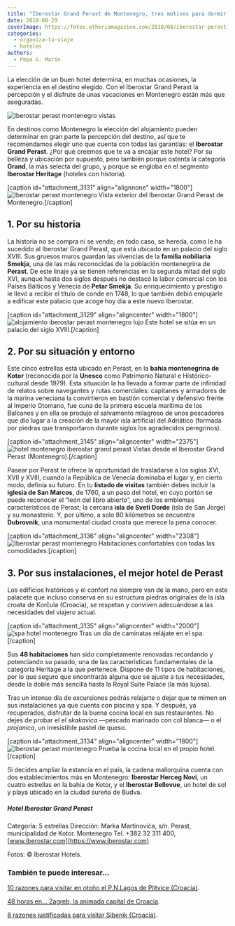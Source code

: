 ```yaml
---
title: "Iberostar Grand Perast de Montenegro, tres motivos para dormir en este hotel"
date: 2018-08-29
coverImage: https://fotos.etheriamagazine.com/2018/08/iberostar-perast-montenegro-hotel.jpg
categories: 
  - organiza-tu-viaje
  - hoteles
authors: 
  - Pepa G. Marín
---
```


La elección de un buen hotel determina, en muchas ocasiones, la experiencia en el destino elegido. Con el Iberostar Grand Perast la percepción y el disfrute de unas vacaciones en Montenegro están más que aseguradas.

![Iberostar perast montenegro vistas](https://fotos.etheriamagazine.com/2018/08/iberostar-perast-montenegro-restaurante-1024x658.jpg "Desayuno con vistas en el Iberostar Grand Perast.")

En destinos como Montenegro la elección del alojamiento pueden determinar en gran parte 
la percepción del destino, así que te recomendamos elegir uno que cuenta con todas las 
garantías: el **Iberostar Grand Perast**. ¿Por qué creemos que te va a encajar este 
hotel? Por su belleza y ubicación por supuesto, pero también porque ostenta la categoría 
**Grand**, la más selecta del grupo, y porque se engloba en el segmento **Iberostar 
Heritage** (hoteles con historia). 

\[caption id="attachment\_3131" align="alignnone" width="1800"\]![Iberostar perast montenegro](https://fotos.etheriamagazine.com/2018/08/iberostar-perast-montenegro-hotel.jpg "Vista general del Iberostar Perast de Montenegro.") Vista exterior del Iberostar Grand Perast de Montenegro.\[/caption\]

## 1\. Por su historia 

La historia no se compra ni se vende; en todo caso, se hereda, como le ha sucedido al 
Iberostar Grand Perast, que está ubicado en un palacio del siglo XVIII. Sus gruesos 
muros guardan las vivencias de la **familia nobiliaria Smekja**, una de las más 
reconocidas de la población montenegrina de **Perast**. De este linaje ya se tienen 
referencias en la segunda mitad del siglo XVI, aunque hasta dos siglos después no 
destacó la labor comercial con los Países Bálticos y Venecia de **Petar Smekja**. Su 
enriquecimiento y prestigio le llevó a recibir el título de conde en 1748, lo que 
también debió empujarle a edificar este palacio que acoge hoy día a este nuevo 
Iberostar. 

\[caption id="attachment\_3129" align="aligncenter" width="1800"\]![alojamiento iberostar perast montenegro lujo](https://fotos.etheriamagazine.com/2018/08/iberostar-montenegro-perast-palacio.jpg "El Iberostar Grand Perast se sitúa en un palacio del siglo XVIII.") Este hotel se sitúa en un palacio del siglo XVIII.\[/caption\]

## 2\. Por su situación y entorno

Este cinco estrellas está ubicado en Perast, en la **bahía montenegrina de Kotor** 
(reconocida por la **Unesco** como Patrimonio Natural e Histórico-cultural desde 1979). 
Esta situación la ha llevado a formar parte de infinidad de relatos sobre navegantes y 
rutas comerciales: capitanes y armadores de la marina veneciana la convirtieron en 
bastión comercial y defensivo frente al Imperio Otomano, fue cuna de la primera escuela 
marítima de los Balcanes y en ella se produjo el salvamento milagroso de unos pescadores 
que dio lugar a la creación de la mayor isla artificial del Adriático (formada por 
piedras que transportaron durante siglos los agradecidos peregrinos). 

\[caption id="attachment\_3145" align="aligncenter" width="2375"\]![hotel montenegro iberostar grand perast](https://fotos.etheriamagazine.com/2018/08/iberostar-perast-hotel-montenegro-vistas.jpg) Vistas desde el Iberostar Grand Perast (Montenegro).\[/caption\]

Pasear por Perast te ofrece la oportunidad de trasladarse a los siglos XVI, XVII y 
XVIII, cuando la República de Venecia dominaba el lugar y, en cierto modo, definía su 
futuro. En tu **listado de visitas** también debes incluir la **iglesia de San Marcos**, 
de 1760, a un paso del hotel, en cuyo portón se puede reconocer el “león del libro 
abierto”, uno de los emblemas característicos de Perast; la cercana **isla de Sveti 
Dorde** (isla de San Jorge) y su monasterio. Y, por último, a solo 80 kilómetros se 
encuentra **Dubrovnik**, una monumental ciudad croata que merece la pena conocer. 

\[caption id="attachment\_3136" align="aligncenter" width="2308"\]![Iberostar perast montenegro](https://fotos.etheriamagazine.com/2018/08/iberostar-suite-royal-montenegro.jpg "Habitaciones de lujo en el Iberostar Grand Perast de Montenegro") Habitaciones confortables con todas las comodidades.\[/caption\]

## 3\. Por sus instalaciones, el mejor hotel de Perast

Los edificios históricos y el confort no siempre van de la mano, pero en este palacete 
que incluso conserva en su estructura piedras originales de la isla croata de Korčula 
(Croacia), se respetan y conviven adecuándose a las necesidades del viajero actual. 

\[caption id="attachment\_3135" align="aligncenter" width="2000"\]![spa hotel montenegro](https://fotos.etheriamagazine.com/2018/08/iberostar-perast-spa-montenegro.jpg "El Iberostar Grand Perast cuenta con spa") Tras un día de caminatas relájate en el spa.\[/caption\]

Sus **48 habitaciones** han sido completamente renovadas recordando y potenciando su 
pasado, una de las características fundamentales de la categoría Heritage a la que 
pertenece. Dispone de 11 tipos de habitaciones, por lo que seguro que encontrarás alguna 
que se ajuste a tus necesidades, desde la doble más sencilla hasta la Royal Suite Palace 
(la más lujosa). 

Tras un intenso día de excursiones podrás relajarte o dejar que te mimen en sus 
instalaciones ya que cuenta con piscina y spa. Y después, ya recuperados, disfrutar de 
la buena cocina local en sus restaurantes. No dejes de probar el el _skakavica_ —pescado 
marinado con col blanca— o el _projanica_, un irresistible pastel de queso. 

\[caption id="attachment\_3134" align="aligncenter" width="1800"\]![Iberostar perast montenegro](https://fotos.etheriamagazine.com/2018/08/iberostar-perast-restaurante-montenegro.jpg "La gastronomía también tiene su lugar en el Iberostar Grand Perast de Montenegro") Prueba la cocina local en el propio hotel.\[/caption\]

Si decides ampliar la estancia en el país, la cadena mallorquina cuenta con dos 
establecimientos más en Montenegro: **Iberostar Herceg Novi**, un cuatro estrellas en la 
bahía de Kotor, y el **Iberostar Bellevue**, un hotel de sol y playa ubicado en la 
ciudad sureña de Budva. 

##### Hotel Iberostar Grand Perast

Categoría: 5 estrellas Dirección: Marka Martinovića, s/n. Perast, municipalidad de 
Kotor. Montenegro Tel. +382 32 311 400, [www.iberostar.com](https://www.iberostar.com) 

Fotos: © Iberostar Hotels. 

### También te puede interesar...

[10 razones para visitar en otoño el P.N.Lagos de Plitvice 
(Croacia)](https://etheriamagazine.com/2018/10/05/10-razones-para-visitar-el-p-n-lagos-de-plitvice-croacia/). 

[48 horas en… Zagreb, la animada capital de 
Croacia](https://etheriamagazine.com/2020/04/24/que-ver-hacer-en-2-3-dias-zagreb-croacia/). 

[8 razones justificadas para visitar Sibenik 
(Croacia)](https://etheriamagazine.com/2020/08/13/que-ver-hacer-sibenik-parque-krka/).

